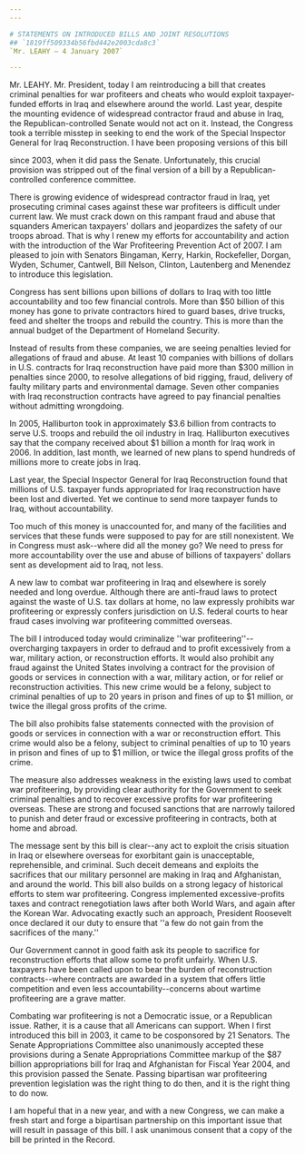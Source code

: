 ```yaml
---
---

# STATEMENTS ON INTRODUCED BILLS AND JOINT RESOLUTIONS
## `1819ff509334b56fbd442e2003cda8c3`
`Mr. LEAHY — 4 January 2007`

---
```



Mr. LEAHY. Mr. President, today I am reintroducing a bill that 
creates criminal penalties for war profiteers and cheats who would 
exploit taxpayer-funded efforts in Iraq and elsewhere around the world. 
Last year, despite the mounting evidence of widespread contractor fraud 
and abuse in Iraq, the Republican-controlled Senate would not act on 
it. Instead, the Congress took a terrible misstep in seeking to end the 
work of the Special Inspector General for Iraq Reconstruction. I have 
been proposing versions of this bill


since 2003, when it did pass the Senate. Unfortunately, this crucial 
provision was stripped out of the final version of a bill by a 
Republican-controlled conference committee.

There is growing evidence of widespread contractor fraud in Iraq, yet 
prosecuting criminal cases against these war profiteers is difficult 
under current law. We must crack down on this rampant fraud and abuse 
that squanders American taxpayers' dollars and jeopardizes the safety 
of our troops abroad. That is why I renew my efforts for accountability 
and action with the introduction of the War Profiteering Prevention Act 
of 2007. I am pleased to join with Senators Bingaman, Kerry, Harkin, 
Rockefeller, Dorgan, Wyden, Schumer, Cantwell, Bill Nelson, Clinton, 
Lautenberg and Menendez to introduce this legislation.

Congress has sent billions upon billions of dollars to Iraq with too 
little accountability and too few financial controls. More than $50 
billion of this money has gone to private contractors hired to guard 
bases, drive trucks, feed and shelter the troops and rebuild the 
country. This is more than the annual budget of the Department of 
Homeland Security.

Instead of results from these companies, we are seeing penalties 
levied for allegations of fraud and abuse. At least 10 companies with 
billions of dollars in U.S. contracts for Iraq reconstruction have paid 
more than $300 million in penalties since 2000, to resolve allegations 
of bid rigging, fraud, delivery of faulty military parts and 
environmental damage. Seven other companies with Iraq reconstruction 
contracts have agreed to pay financial penalties without admitting 
wrongdoing.

In 2005, Halliburton took in approximately $3.6 billion from 
contracts to serve U.S. troops and rebuild the oil industry in Iraq. 
Halliburton executives say that the company received about $1 billion a 
month for Iraq work in 2006. In addition, last month, we learned of new 
plans to spend hundreds of millions more to create jobs in Iraq.

Last year, the Special Inspector General for Iraq Reconstruction 
found that millions of U.S. taxpayer funds appropriated for Iraq 
reconstruction have been lost and diverted. Yet we continue to send 
more taxpayer funds to Iraq, without accountability.

Too much of this money is unaccounted for, and many of the facilities 
and services that these funds were supposed to pay for are still 
nonexistent. We in Congress must ask--where did all the money go? We 
need to press for more accountability over the use and abuse of 
billions of taxpayers' dollars sent as development aid to Iraq, not 
less.

A new law to combat war profiteering in Iraq and elsewhere is sorely 
needed and long overdue. Although there are anti-fraud laws to protect 
against the waste of U.S. tax dollars at home, no law expressly 
prohibits war profiteering or expressly confers jurisdiction on U.S. 
federal courts to hear fraud cases involving war profiteering committed 
overseas.

The bill I introduced today would criminalize ''war profiteering''--
overcharging taxpayers in order to defraud and to profit excessively 
from a war, military action, or reconstruction efforts. It would also 
prohibit any fraud against the United States involving a contract for 
the provision of goods or services in connection with a war, military 
action, or for relief or reconstruction activities. This new crime 
would be a felony, subject to criminal penalties of up to 20 years in 
prison and fines of up to $1 million, or twice the illegal gross 
profits of the crime.

The bill also prohibits false statements connected with the provision 
of goods or services in connection with a war or reconstruction effort. 
This crime would also be a felony, subject to criminal penalties of up 
to 10 years in prison and fines of up to $1 million, or twice the 
illegal gross profits of the crime.

The measure also addresses weakness in the existing laws used to 
combat war profiteering, by providing clear authority for the 
Government to seek criminal penalties and to recover excessive profits 
for war profiteering overseas. These are strong and focused sanctions 
that are narrowly tailored to punish and deter fraud or excessive 
profiteering in contracts, both at home and abroad.

The message sent by this bill is clear--any act to exploit the crisis 
situation in Iraq or elsewhere overseas for exorbitant gain is 
unacceptable, reprehensible, and criminal. Such deceit demeans and 
exploits the sacrifices that our military personnel are making in Iraq 
and Afghanistan, and around the world. This bill also builds on a 
strong legacy of historical efforts to stem war profiteering. Congress 
implemented excessive-profits taxes and contract renegotiation laws 
after both World Wars, and again after the Korean War. Advocating 
exactly such an approach, President Roosevelt once declared it our duty 
to ensure that ''a few do not gain from the sacrifices of the many.''

Our Government cannot in good faith ask its people to sacrifice for 
reconstruction efforts that allow some to profit unfairly. When U.S. 
taxpayers have been called upon to bear the burden of reconstruction 
contracts--where contracts are awarded in a system that offers little 
competition and even less accountability--concerns about wartime 
profiteering are a grave matter.

Combating war profiteering is not a Democratic issue, or a Republican 
issue. Rather, it is a cause that all Americans can support. When I 
first introduced this bill in 2003, it came to be cosponsored by 21 
Senators. The Senate Appropriations Committee also unanimously accepted 
these provisions during a Senate Appropriations Committee markup of the 
$87 billion appropriations bill for Iraq and Afghanistan for Fiscal 
Year 2004, and this provision passed the Senate. Passing bipartisan war 
profiteering prevention legislation was the right thing to do then, and 
it is the right thing to do now.

I am hopeful that in a new year, and with a new Congress, we can make 
a fresh start and forge a bipartisan partnership on this important 
issue that will result in passage of this bill. I ask unanimous consent 
that a copy of the bill be printed in the Record.